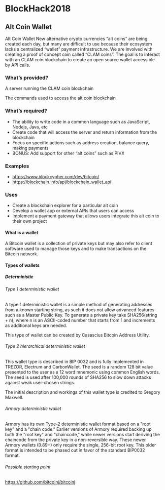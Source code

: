 # BlockHack2018

## Alt Coin Wallet

Alt Coin Wallet
New alternative crypto currencies “alt coins” are being created each day, but many
are difficult to use because their ecosystem lacks a centralized “wallet” payment infrastructure. 
We are involved with creating a proof of concept coin called “CLAM coins”. The goal is to interact with an CLAM
coin blockchain to create an open source wallet accessible by API calls.

### What’s provided?

A server running the CLAM coin blockchain

The commands used to access the alt coin blockchain

### What’s required?

* The ability to write code in a common language such as JavaScript, Nodejs, Java, etc
* Create code that will access the server and return information from the blockchain
* Focus on specific actions such as address creation, balance query, making payments
* BONUS: Add support for other “alt coins” such as PIVX

### Examples

* https://www.blockcypher.com/dev/bitcoin/
* https://blockchain.info/api/blockchain_wallet_api

### Uses

* Create a blockchain explorer for a particular alt coin
* Develop a wallet app or external APIs that users can access
* Implement a payment gateway that allows users integrate this alt coin to their own project

#### What is a wallet

A Bitcoin wallet is a collection of private keys but may also refer to client software used to manage those keys and to make transactions on the Bitcoin network. 

#### Types of wallets

##### Deterministic

###### Type 1 deterministic wallet

A type 1 deterministic wallet is a simple method of generating addresses from a known starting string, as such it does not allow 
advanced features such as a Master Public Key. To generate a private key take SHA256(string + n), where n is an ASCII-coded number that starts from 1 
and increments as additional keys are needed.

This type of wallet can be created by Casascius Bitcoin Address Utility.

###### Type 2 hierarchical deterministic wallet

This wallet type is described in BIP 0032 and is fully implemented in TREZOR, Electrum and CarbonWallet. 
The seed is a random 128 bit value presented to the user as a 12 word mnemonic using common English words. The seed is used after 100,000 rounds of SHA256 to slow down attacks against weak user-chosen strings.

The initial description and workings of this wallet type is credited to Gregory Maxwell.

###### Armory deterministic wallet

Armory has its own Type-2 deterministic wallet format based on a "root key" and a "chain code." 
Earlier versions of Armory required backing up both the "root key" and "chaincode," while newer versions start deriving the 
chaincode from the private key in a non-reversible way. These newer Armory wallets (0.89+) only require the single, 256-bit root key. 
This older format is intended to be phased out in favor of the standard BIP0032 format.

###### Possible starting point

https://github.com/bitcoinj/bitcoinj